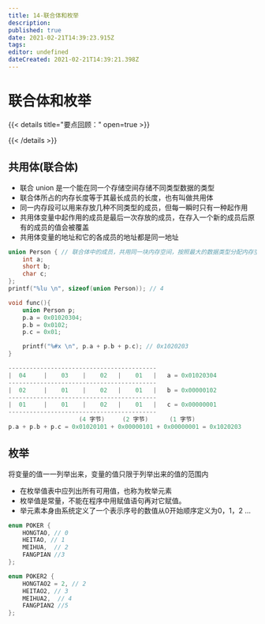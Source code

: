 ```yaml
---
title: 14-联合体和枚举
description: 
published: true
date: 2021-02-21T14:39:23.915Z
tags: 
editor: undefined
dateCreated: 2021-02-21T14:39:21.398Z
---
```


# 联合体和枚举

{{< details title="要点回顾：" open=true >}}

{{< /details >}}

## 共用体(联合体)

- 联合 union 是一个能在同一个存储空间存储不同类型数据的类型
- 联合体所占的内存长度等于其最长成员的长度，也有叫做共用体
- 同一内存段可以用来存放几种不同类型的成员，但每一瞬时只有一种起作用
- 共用体变量中起作用的成员是最后一次存放的成员，在存入一个新的成员后原有的成员的值会被覆盖
- 共用体变量的地址和它的各成员的地址都是同一地址

```c
union Person { // 联合体中的成员，共用同一块内存空间，按照最大的数据类型分配内存空间
    int a;
    short b;
    char c;
};
printf("%lu \n", sizeof(union Person)); // 4

void func(){
    union Person p;
    p.a = 0x01020304;
    p.b = 0x0102;
    p.c = 0x01;

    printf("%#x \n", p.a + p.b + p.c); // 0x1020203
}

------------------------------------------
|  04     |    03    |    02   |    01   |   a = 0x01020304
------------------------------------------
|  02     |    01    |    02   |    01   |   b = 0x00000102
------------------------------------------
|  01     |    01    |    02   |    01   |   c = 0x00000001
------------------------------------------
                    (4 字节)     (2 字节)      (1 字节)
p.a + p.b + p.c = 0x01020101 + 0x00000101 + 0x00000001 = 0x1020203
```

## 枚举

将变量的值一一列举出来，变量的值只限于列举出来的值的范围内

- 在枚举值表中应列出所有可用值，也称为枚举元素
- 枚举值是常量，不能在程序中用赋值语句再对它赋值。
- 举元素本身由系统定义了一个表示序号的数值从0开始顺序定义为0，1，2 …

```c
enum POKER {
    HONGTAO, // 0
    HEITAO, // 1
    MEIHUA,  // 2
    FANGPIAN //3
};

enum POKER2 {
    HONGTAO2 = 2, // 2
    HEITAO2, // 3
    MEIHUA2,  // 4
    FANGPIAN2 //5
};
```
